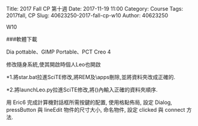 Title: 2017 Fall CP 第十週
Date: 2017-11-19 11:00
Category: Course
Tags: 2017fall, CP
Slug: 40623250-2017-fall-cp-w10
Author: 40623250

W10

<!-- PELICAN_END_SUMMARY -->

###軟體下載

Dia pottable、GIMP Portable、PCT Creo 4

修改隨身系統,使其開啟時個人Leo也開啟

*1.將star.bat拉進SciTE修改,將REM及\apps刪除,並將資料夾改成正確的.

*2.將launchLeo.py拉進SciTE修改,將()內輸入正確的資料夾順序.

用 Eric6 完成計算機對話框所需按鍵的配置, 使用格點佈局, 設定 Dialog, pressButton 與 lineEdit 物件的尺寸大小, 命名物件, 設定 clicked 與 connect 方法.